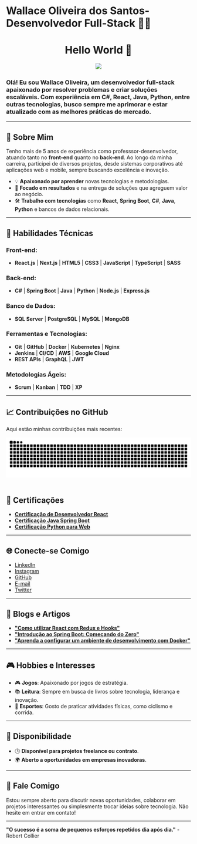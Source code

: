 # Wallace Oliveira dos Santos- Desenvolvedor Full-Stack 👨‍💻

<h1 align="center">
  Hello World 👋
</h1>

<div align="center">
   <!-- <img height="350em" src="./.github/assets/cover_.png"/> -->
   <img height="380em" src="https://user-images.githubusercontent.com/70382532/138322189-2db8df52-9dcb-40a0-88a8-c365466bd33d.gif"/>
</div>

### Olá! Eu sou Wallace Oliveira, um desenvolvedor full-stack apaixonado por resolver problemas e criar soluções escaláveis. Com experiência em **C#**, **React**, **Java**, **Python**, entre outras tecnologias, busco sempre me aprimorar e estar atualizado com as melhores práticas do mercado.

---

## 🚀 Sobre Mim

Tenho mais de 5 anos de experiência como professsor-desenvolvedor, atuando tanto no **front-end** quanto no **back-end**. Ao longo da minha carreira, participei de diversos projetos, desde sistemas corporativos até aplicações web e mobile, sempre buscando excelência e inovação.

- 💡 **Apaixonado por aprender** novas tecnologias e metodologias.
- 🎯 **Focado em resultados** e na entrega de soluções que agreguem valor ao negócio.
- 🛠️ **Trabalho com tecnologias** como **React**, **Spring Boot**, **C#**, **Java**, **Python** e bancos de dados relacionais.

---

## 🔧 Habilidades Técnicas

### **Front-end**:
- **React.js** | **Next.js** | **HTML5** | **CSS3** | **JavaScript** | **TypeScript** | **SASS**

### **Back-end**:
- **C#** | **Spring Boot** | **Java** | **Python** | **Node.js** | **Express.js**

### **Banco de Dados**:
- **SQL Server** | **PostgreSQL** | **MySQL** | **MongoDB**

### **Ferramentas e Tecnologias**:
- **Git** | **GitHub** | **Docker** | **Kubernetes** | **Nginx**
- **Jenkins** | **CI/CD** | **AWS** | **Google Cloud**
- **REST APIs** | **GraphQL** | **JWT**

### **Metodologias Ágeis**:
- **Scrum** | **Kanban** | **TDD** | **XP**

---

## 📈 Contribuições no GitHub

Aqui estão minhas contribuições mais recentes:

<picture> 
<source media="(prefers-color-scheme: dark)" srcset="https://raw.githubusercontent.com/wallaceolive/wallaceolive/output/github-contribution-grid-snake-dark.svg"> 
<source media="(prefers-color-scheme: light)" srcset="https://raw.githubusercontent.com/wallaceolive/wallaceolive/output/github-contribution-grid-snake.svg"> 
<img alt="github contribution grid snake animation" src="https://raw.githubusercontent.com/wallaceolive/wallaceolive/output/github-contribution-grid-snake.svg"> 
</picture> 
<br><br

---

## 🧠 Certificações

- **[Certificação de Desenvolvedor React](https://www.linkedin.com/learning/certificacao-react)**
- **[Certificação Java Spring Boot](https://www.linkedin.com/learning/certificacao-java-spring-boot)**
- **[Certificação Python para Web](https://www.linkedin.com/learning/certificacao-python-web)**

---

## 🌐 Conecte-se Comigo

- [LinkedIn](https://www.linkedin.com/in/wallace-oliveira-0881493b/)
- [Instagram](https://instagram.com/wallacemaximus)
- [GitHub](https://github.com/wallaceolive)
- [E-mail](mailto:wallaceolive@gmail.com)
- [Twitter](https://twitter.com/WallaceOliveira)

---

## 📝 Blogs e Artigos

- [**"Como utilizar React com Redux e Hooks"**](https://wallaceolive.medium.com/como-utilizar-react-com-redux-e-hooks-5b35ea5925f6)
- [**"Introdução ao Spring Boot: Começando do Zero"**](https://wallaceolive.medium.com/introducao-ao-spring-boot-comecando-do-zero-92f10d050a17)
- [**"Aprenda a configurar um ambiente de desenvolvimento com Docker"**](https://wallaceolive.medium.com/aprenda-a-configurar-um-ambiente-de-desenvolvimento-com-docker-1a879f5ccba3)

---

## 🎮 Hobbies e Interesses

- 🎮 **Jogos**: Apaixonado por jogos de estratégia.
- 📚 **Leitura**: Sempre em busca de livros sobre tecnologia, liderança e inovação.
- 🚴 **Esportes**: Gosto de praticar atividades físicas, como ciclismo e corrida.

---

## 📅 Disponibilidade

- 🕒 **Disponível para projetos freelance ou contrato**.
- 🌍 **Aberto a oportunidades em empresas inovadoras**.

---

## 💬 Fale Comigo

Estou sempre aberto para discutir novas oportunidades, colaborar em projetos interessantes ou simplesmente trocar ideias sobre tecnologia. Não hesite em entrar em contato!

---

**"O sucesso é a soma de pequenos esforços repetidos dia após dia."** - Robert Collier
